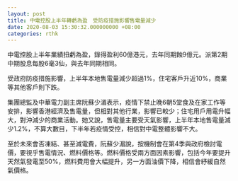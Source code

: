 ```yaml
---
layout: post
title: 中電控股上半年轉虧為盈　受防疫措施影響售電量減少
date: 2020-08-03 15:30:32.000000000 +08:00
categories: rthk
---
```


中電控股上半年業績扭虧為盈，錄得盈利60億港元，去年同期蝕9億元。派第2期中期股息每股6毫3仙，與去年同期相同。

受政府防疫措施影響，上半年本地售電量減少超過1%，住宅客戶升近10%，商業等其他客戶則下跌。

集團總監及中華電力副主席阮蘇少湄表示，疫情下禁止晚6朝5堂食及在家工作等安排，影響香港經濟及售電量，但相對其他行業，影響已較少；住宅用戶用電升幅大，對沖減少的商業活動。她又說，售電量主要受天氣影響，上半年本地售電量減少1.2%，不算大數目，下半年若疫情受控，相信對中電整體影響不大。

至於未來會否凍結、甚至減電費，阮蘇少湄說，按機制會在第4季與政府檢討電價，要視乎售電情況、燃料價格等。燃料價格受兩方面因素影響，包括今年要提升天然氣發電至50%，燃料費用會大幅提升，另一方面油價下降，相信會紓緩自然氣價格。
